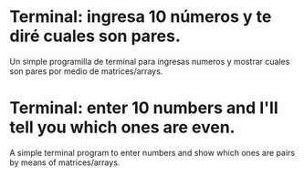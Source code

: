# Terminal: ingresa 10 números y te diré cuales son pares.


Un simple programilla de terminal para ingresas numeros y mostrar cuales son pares por medio de matrices/arrays.

# Terminal: enter 10 numbers and I'll tell you which ones are even.


A simple terminal program to enter numbers and show which ones are pairs by means of matrices/arrays.
